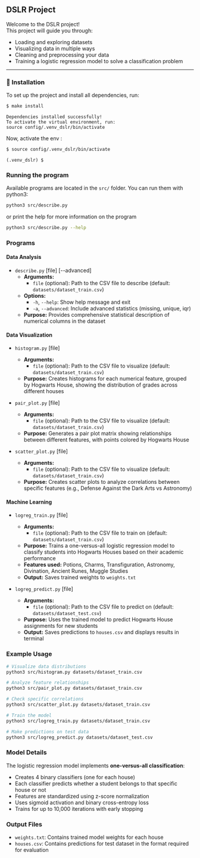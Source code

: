 ## DSLR Project

Welcome to the DSLR project!  
This project will guide you through:

- Loading and exploring datasets
- Visualizing data in multiple ways
- Cleaning and preprocessing your data
- Training a logistic regression model to solve a classification problem

---

### 🚀 Installation

To set up the project and install all dependencies, run:

```zsh
$ make install
```

```
Dependencies installed successfully!
To activate the virtual environment, run:
source config/.venv_dslr/bin/activate
```

Now, activate the env :

```zsh
$ source config/.venv_dslr/bin/activate
```

```
(.venv_dslr) $
```

### Running the program

Available programs are located in the `src/` folder. You can run them with python3:

```zsh
python3 src/describe.py
```

or print the help for more information on the program

```zsh
python3 src/describe.py --help
```

### Programs

#### Data Analysis

- `describe.py` [file] [--advanced]
  - **Arguments:**
    - `file` (optional): Path to the CSV file to describe (default: `datasets/dataset_train.csv`)
  - **Options:**
    - `-h`, `--help`: Show help message and exit
    - `-a`, `--advanced`: Include advanced statistics (missing, unique, iqr)
  - **Purpose:** Provides comprehensive statistical description of numerical columns in the dataset

#### Data Visualization

- `histogram.py` [file]

  - **Arguments:**
    - `file` (optional): Path to the CSV file to visualize (default: `datasets/dataset_train.csv`)
  - **Purpose:** Creates histograms for each numerical feature, grouped by Hogwarts House, showing the distribution of grades across different houses

- `pair_plot.py` [file]

  - **Arguments:**
    - `file` (optional): Path to the CSV file to visualize (default: `datasets/dataset_train.csv`)
  - **Purpose:** Generates a pair plot matrix showing relationships between different features, with points colored by Hogwarts House

- `scatter_plot.py` [file]
  - **Arguments:**
    - `file` (optional): Path to the CSV file to visualize (default: `datasets/dataset_train.csv`)
  - **Purpose:** Creates scatter plots to analyze correlations between specific features (e.g., Defense Against the Dark Arts vs Astronomy)

#### Machine Learning

- `logreg_train.py` [file]

  - **Arguments:**
    - `file` (optional): Path to the CSV file to train on (default: `datasets/dataset_train.csv`)
  - **Purpose:** Trains a one-versus-all logistic regression model to classify students into Hogwarts Houses based on their academic performance
  - **Features used:** Potions, Charms, Transfiguration, Astronomy, Divination, Ancient Runes, Muggle Studies
  - **Output:** Saves trained weights to `weights.txt`

- `logreg_predict.py` [file]
  - **Arguments:**
    - `file` (optional): Path to the CSV file to predict on (default: `datasets/dataset_test.csv`)
  - **Purpose:** Uses the trained model to predict Hogwarts House assignments for new students
  - **Output:** Saves predictions to `houses.csv` and displays results in terminal

### Example Usage

```zsh
# Visualize data distributions
python3 src/histogram.py datasets/dataset_train.csv

# Analyze feature relationships
python3 src/pair_plot.py datasets/dataset_train.csv

# Check specific correlations
python3 src/scatter_plot.py datasets/dataset_train.csv

# Train the model
python3 src/logreg_train.py datasets/dataset_train.csv

# Make predictions on test data
python3 src/logreg_predict.py datasets/dataset_test.csv
```

### Model Details

The logistic regression model implements **one-versus-all classification**:

- Creates 4 binary classifiers (one for each house)
- Each classifier predicts whether a student belongs to that specific house or not
- Features are standardized using z-score normalization
- Uses sigmoid activation and binary cross-entropy loss
- Trains for up to 10,000 iterations with early stopping

### Output Files

- `weights.txt`: Contains trained model weights for each house
- `houses.csv`: Contains predictions for test dataset in the format required for evaluation
